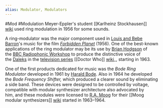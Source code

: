 ```yaml
---
alias: Modulator, Modulators
---
```

#Mod 
#Modulation
Meyer-Eppler's student [[Karlheinz Stockhausen]] [wiki](https://en.wikipedia.org/wiki/Karlheinz_Stockhausen "Karlheinz Stockhausen") used ring modulation in 1956 for some sounds. 

A ring-modulator was the major component used in [Louis and Bebe Barron](https://en.wikipedia.org/wiki/Louis_and_Bebe_Barron "Louis and Bebe Barron")'s music for the film _[Forbidden Planet](https://en.wikipedia.org/wiki/Forbidden_Planet "Forbidden Planet")_ (1956). One of the best-known applications of the ring modulator may be its use by [Brian Hodgson](https://en.wikipedia.org/wiki/Brian_Hodgson "Brian Hodgson") of the [BBC Radiophonic Workshop](https://en.wikipedia.org/wiki/BBC_Radiophonic_Workshop "BBC Radiophonic Workshop") to produce the distinctive voice of the [Daleks](https://en.wikipedia.org/wiki/Dalek "Dalek") in the [television series](https://en.wikipedia.org/wiki/Television_series "Television series") [[Doctor Who]] [wiki](https://en.wikipedia.org/wiki/Doctor_Who "Doctor Who")_, starting in 1963.

One of the first products dedicated for music was the _Bode Ring Modulator_ developed in 1961 by [Harald Bode](https://en.wikipedia.org/wiki/Harald_Bode "Harald Bode"). Also in 1964 he developed the _Bode Frequency Shifter,_ which produced a clearer sound by eliminating a side band. These devices were designed to be controlled by voltage, compatible with modular synthesizer architecture also advocated by him, and these modules were licensed to [R.A. Moog](https://en.wikipedia.org/wiki/Moog_Music "Moog Music") for their [[Moog modular synthesizers]] [wiki](https://en.wikipedia.org/wiki/Moog_modular_synthesizer "Moog modular synthesizer") started in 1963–1964.